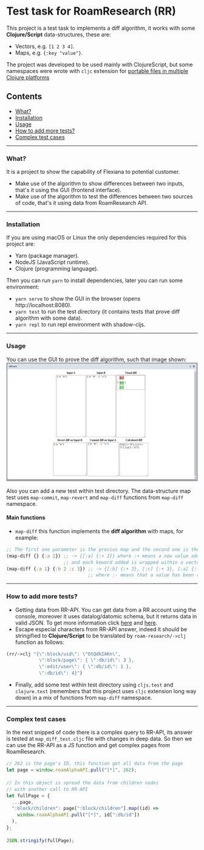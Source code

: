 # Test task for RoamResearch (RR)

This project is a test task to implements a diff algorithm, it works with some **Clojure/Script** data-structures, these are:

- Vectors, e.g. `[1 2 3 4]`.
- Maps, e.g. `{:key "value"}`.

The project was developed to be used mainly with ClojureScript, but some namespaces were wrote with `cljc` extension for [portable files in multiple Clojure platforms](https://clojure.org/reference/reader#_reader_conditionals)

## Contents

- [What?](#what)
- [Installation](#installation)
- [Usage](#usage)
- [How to add more tests?](#how-to-add-more-tests)
- [Complex test cases](#complex-test-cases)

---

### What?

It is a project to show the capability of Flexiana to potential customer.

- Make use of the algorithm to show differences between two inputs, that's it using the GUI (frontend interface).
- Make use of the algorithm to test the differences between two sources of code, that's it using data from RoamResearch API.

---

### Installation

If you are using macOS or Linux the only dependencies required for this project are:

- Yarn (package manager).
- NodeJS (JavaScript runtime).
- Clojure (programming language).

Then you can run `yarn` to install dependencies, later you can run some environment:

- `yarn serve` to show the GUI in the browser (opens http://localhost:8080).
- `yarn test` to run the test directory (it contains tests that prove diff algorithm with some data).
- `yarn repl` to run repl environment with shadow-cljs.

---

### Usage

You can use the GUI to prove the diff algorithm, such that image shown:
![GUI of diff algorithm](img/gui-diff-algorithm.png)

Also you can add a new test within test directory. The data-structure map test uses `map-commit`, `map-revert` and `map-diff` functions from `map-diff` namespace.

#### Main functions

- `map-diff` this function implements the **diff algorithm** with maps, for example:
```clojure
;; The first one parameter is the previus map and the second one is the new map
(map-diff {} {:a 2}) ;; -> {[:a] {:+ 2}} where :+ means a new value added
                     ;; and each keword added is wrapped within a vector i.e. [:a]
(map-diff {:a 1} {:b 2 :c 3}) ;; -> {[:b] {:+ 2}, [:c] {:+ 3}, [:a] {:- 1}}
                              ;; where :- means that a value has been removed 
```

---

### How to add more tests?

- Getting data from RR-API. You can get data from a RR account using the console, moreover it uses datalog/datomic schema, but it returns data in valid JSON. To get more information click [here](https://www.putyourleftfoot.in/introduction-to-the-roam-alpha-api) and [here](https://davidbieber.com/snippets/2020-12-22-datalog-queries-for-roam-research/).
- Escape especial characters from RR-API answer, indeed it should be stringified to **Clojure/Script** to be translated by `roam-research/->clj` function as follows:

```clojure
(rr/->clj "{\":block/uid\": \"OtQdkIAKn\",
            \":block/page\": { \":db/id\": 3 },
            \":edit/user\": { \":db/id\": 1 },
            \":db/id\": 4}")
```

- Finally, add some test within test directory using `cljs.test` and `clojure.test` (remembers that this project uses `cljc` extension long way down) in a mix of functions from `map-diff` namespace.

---

### Complex test cases

In the next snipped of code there is a complex query to RR-API, its answer is tested at `map_diff_test.cljc` file with changes in deep data. So then we can use the RR-API as a JS function and get complex pages from RoamResearch. 

```javascript
// 262 is the page's ID, this function get all data from the page
let page = window.roamAlphaAPI.pull("[*]", 262);

// In this object is spread the data from children nodes
// with another call to RR-API
let fullPage = {
  ...page,
  ":block/children": page[":block/children"].map((id) =>
    window.roamAlphaAPI.pull("[*]", id[":db/id"])
  ),
};

JSON.stringify(fullPage);
```
